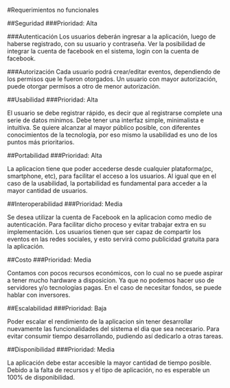 #Requerimientos no funcionales

##Seguridad
###Prioridad: Alta

###Autenticación
Los usuarios deberán ingresar a la aplicación, luego de haberse registrado, con su usuario y contraseña.
Ver la posibilidad de integrar la cuenta de facebook en el sistema, login con la cuenta de facebook.

###Autorización
Cada usuario podrá crear/editar eventos, dependiendo de los permisos que le fueron otorgados. Un usuario con mayor autorización, puede otorgar permisos a otro de menor autorización.


##Usabilidad
###Prioridad: Alta

El usuario se debe registrar rápido, es decir que al registrarse complete una serie de datos mínimos.
Debe tener una interfaz simple, minimalista e intuitiva.
Se quiere alcanzar al mayor público posible, con diferentes conocimientos de la tecnología, por eso mismo la usabilidad es uno de los puntos más prioritarios.

##Portabilidad
###Prioridad: Alta

La aplicacion tiene que poder accederse desde cualquier plataforma(pc, smartphone, etc), para facilitar el acceso a los usuarios.
Al igual que en el caso de la usabilidad, la portabilidad es fundamental para acceder a la mayor cantidad de usuarios.

##Interoperabilidad
###Prioridad: Media

Se desea utilizar la cuenta de Facebook en la aplicacion como medio de autenticación. Para facilitar dicho proceso y evitar trabajar extra en su implementación.
Los usuarios tienen que ser capaz de compartir los eventos en las redes sociales, y esto servirá como publicidad gratuita para la aplicación.

##Costo
###Prioridad: Media

Contamos con pocos recursos económicos, con lo cual no se puede aspirar a tener mucho hardware a disposicion. Ya que no podemos hacer uso de servidores y/o tecnologías pagas.
En el caso de necesitar fondos, se puede hablar con inversores.

##Escalabilidad
###Prioridad: Baja

Poder escalar el rendimiento de la aplicacion sin tener desarrollar nuevamente las funcionalidades del sistema el dia que sea necesario. Para evitar consumir tiempo desarrollando, pudiendo así dedicarlo a otras tareas.

##Disponibilidad
###Prioridad: Media

La aplicación debe estar accesible la mayor cantidad de tiempo posible. Debido a la falta de recursos y el tipo de aplicación, no es esperable un 100% de disponibilidad.

